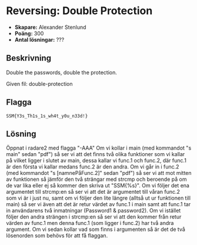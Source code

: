 # Reversing: Double Protection

- **Skapare:** Alexander Stenlund
- **Poäng:** 300
- **Antal lösningar:** ???

## Beskrivning

Double the passwords, double the protection.

Given fil: double-protection

## Flagga

`SSM{Y3s_Th1s_1s_wh4t_y0u_n33d!}`

## Lösning
Öppnat i radare2 med flagga "-AAA"
Om vi kollar i main (med kommandot "s main" sedan "pdf") så ser vi att det finns två olika funktioner som vi kallar på vilket ligger i slutet av main, dessa kallar vi func.1 och func.2, där func.1 är den första vi kallar medans func.2 är den andra.
Om vi går in i func.2 (med kommandot "s [namnePåFunc.2]" sedan "pdf") så ser vi att mot mitten av funktionen så jämför den två strängar med strcmp och beroende på om de var lika eller ej så kommer den skriva ut "SSM{%s}". Om vi följer det ena argumentet till strcmp:en så ser vi att det är argumentet till våran func.2 som vi är i just nu, samt om vi följer den lite längre (alltså ut ur funktionen till main) så ser vi även att det är retur värdet av func.1 i main samt att func.1 tar in användarens två inmatningar (Password1 & password2). Om vi istället följer den andra strängen i strcmp:en så ser vi att den kommer från retur värden av func.1 men denna func.1 (som ligger i func.2) har två andra argument. Om vi sedan kollar vad som finns i argumenten så är det de två lösenorden som behövs för att få flaggan.
